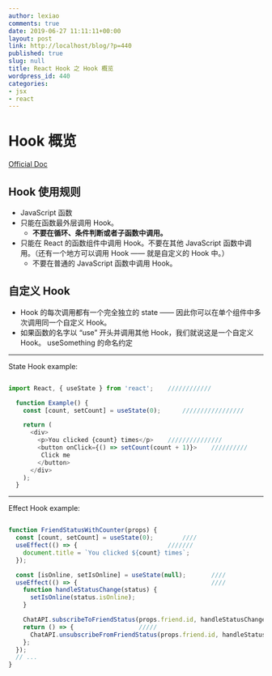```yaml
---
author: lexiao
comments: true
date: 2019-06-27 11:11:11+00:00
layout: post
link: http://localhost/blog/?p=440
published: true
slug: null
title: React Hook 之 Hook 概览
wordpress_id: 440
categories:
- jsx
- react
---
```


# Hook 概览

[Official Doc](https://zh-hans.reactjs.org/docs/hooks-overview.html)


## Hook 使用规则

- JavaScript 函数
- 只能在函数最外层调用 Hook。
    - **不要在循环、条件判断或者子函数中调用。**    
- 只能在 React 的函数组件中调用 Hook。不要在其他 JavaScript 函数中调用。（还有一个地方可以调用 Hook —— 就是自定义的 Hook 中。）
    - 不要在普通的 JavaScript 函数中调用 Hook。


## 自定义 Hook

- Hook 的每次调用都有一个完全独立的 state —— 因此你可以在单个组件中多次调用同一个自定义 Hook。
- 如果函数的名字以 “use” 开头并调用其他 Hook，我们就说这是一个自定义 Hook。 useSomething 的命名约定



---

State Hook example:


```js

import React, { useState } from 'react';    ////////////

  function Example() {
    const [count, setCount] = useState(0);      /////////////////

    return (
      <div>
        <p>You clicked {count} times</p>    ///////////////
        <button onClick={() => setCount(count + 1)}>    //////////
         Click me
        </button>
      </div>
    );
  }
```

---

Effect Hook example:


```js

function FriendStatusWithCounter(props) {
  const [count, setCount] = useState(0);        ////
  useEffect(() => {                         ///////
    document.title = `You clicked ${count} times`;
  });

  const [isOnline, setIsOnline] = useState(null);       ////
  useEffect(() => {                                     ////
    function handleStatusChange(status) {
      setIsOnline(status.isOnline);
    }

    ChatAPI.subscribeToFriendStatus(props.friend.id, handleStatusChange);
    return () => {                  /////
      ChatAPI.unsubscribeFromFriendStatus(props.friend.id, handleStatusChange);
    };
  });
  // ...
}
```
